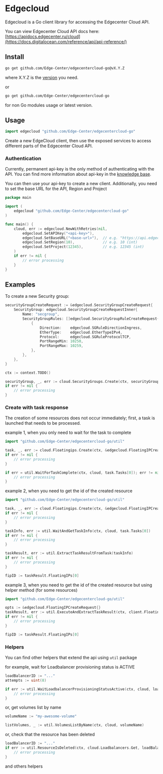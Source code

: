 # Edgecloud

Edgecloud is a Go client library for accessing the Edgecenter Cloud API.

You can view Edgecenter Cloud API docs here: [https://apidocs.edgecenter.ru/cloud](https://docs.digitalocean.com/reference/api/api-reference/)

## Install
```sh
go get github.com/Edge-Center/edgecentercloud-go@vX.Y.Z
```

where X.Y.Z is the [version](https://github.com/Edge-Center/edgecentercloud-go/releases) you need.

or
```sh
go get github.com/Edge-Center/edgecentercloud-go
```
for non Go modules usage or latest version.

## Usage

```go
import edgecloud "github.com/Edge-Center/edgecentercloud-go"
```

Create a new EdgeCloud client, then use the exposed services to
access different parts of the Edgecenter Cloud API.

### Authentication

Currently, permanent api-key is the only method of authenticating with the API.
You can find more information about api-key in the [knowledge base](https://support.edgecenter.ru/knowledge_base/item/257788).

You can then use your api-key to create a new client. 
Additionally, you need to set the base URL for the API, Region and Project 

```go
package main

import (
	edgecloud "github.com/Edge-Center/edgecentercloud-go"
)

func main() {
	cloud, err := edgecloud.NewWithRetries(nil,
		edgecloud.SetAPIKey("<api-key>"),
		edgecloud.SetBaseURL("<base-url>"),  // e.g. "https://api.edgecenter.online/cloud" (string)
		edgecloud.SetRegion(10),             // e.g. 10 (int)
		edgecloud.SetProject(12345),         // e.g. 12345 (int)
	)
	if err != nil {
		// error processing 
    }
}
```

## Examples

To create a new Security group:

```go
securityGroupCreateRequest := &edgecloud.SecurityGroupCreateRequest{
    SecurityGroup: edgecloud.SecurityGroupCreateRequestInner{
        Name: "secgroup",
        SecurityGroupRules: []edgecloud.SecurityGroupRuleCreateRequest{
            {
                Direction:    edgecloud.SGRuleDirectionIngress,
                EtherType:    edgecloud.EtherTypeIPv4,
                Protocol:     edgecloud.SGRuleProtocolTCP,
                PortRangeMin: 10250,
                PortRangeMax: 10259,
            },
        },
    },
}

ctx := context.TODO()

securityGroup, _, err := cloud.SecurityGroups.Create(ctx, securityGroupCreateRequest)
if err != nil {
    // error processing 
}
```

### Create with task response

The creation of some resources does not occur immediately; 
first, a task is launched that needs to be processed.

example 1, when you only need to wait for the task to complete
```go
import "github.com/Edge-Center/edgecentercloud-go/util"

task, _, err := cloud.Floatingips.Create(ctx, &edgecloud.FloatingIPCreateRequest{})
if err != nil {
    // error processing 
}

if err = util.WaitForTaskComplete(ctx, cloud, task.Tasks[0]); err != nil {
    // error processing 
}
```

example 2, when you need to get the id of the created resource
```go
import "github.com/Edge-Center/edgecentercloud-go/util"

task, _, err := cloud.Floatingips.Create(ctx, &edgecloud.FloatingIPCreateRequest{})
if err != nil {
    // error processing 
}

taskInfo, err := util.WaitAndGetTaskInfo(ctx, cloud, task.Tasks[0])
if err != nil {
    // error processing 
}

taskResult, err := util.ExtractTaskResultFromTask(taskInfo)
if err != nil {
    // error processing 
}

fipID := taskResult.FloatingIPs[0]
```

example 3, when you need to get the id of the created resource but using helper method (for some resources)
```go
import "github.com/Edge-Center/edgecentercloud-go/util"

opts := &edgecloud.FloatingIPCreateRequest{}
taskResult, err := util.ExecuteAndExtractTaskResult(ctx, client.Floatingips.Create, opts, cloud)
if err != nil {
    // error processing 
}

fipID := taskResult.FloatingIPs[0]
```

### Helpers
You can find other helpers that extend the api using `util` package

for example, wait for Loadbalancer provisioning status is ACTIVE
```go
loadBalancerID := "..."
attempts := uint(8)

if err := util.WaitLoadbalancerProvisioningStatusActive(ctx, cloud, loadBalancerID, &attempts); err != nil {
    // error processing 
}
```

or, get volumes list by name
```go
volumeName := "my-awesome-volume"

listVolumes, _ := util.VolumesListByName(ctx, cloud, volumeName)
```

or, check that the resource has been deleted
```go
loadBalancerID := "..."
if err := util.ResourceIsDeleted(ctx, cloud.Loadbalancers.Get, loadBalancerID); err != nil {
    // error processing 
}
```
and others helpers


